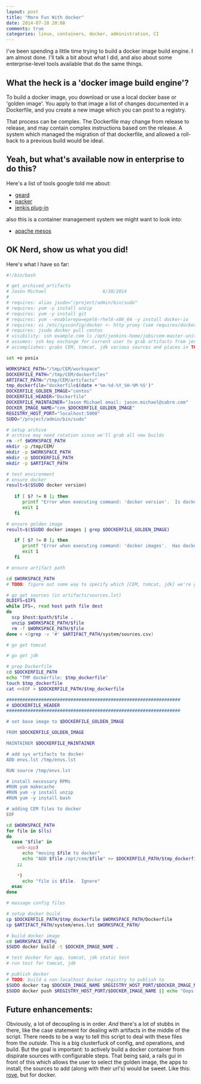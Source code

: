 ```yaml
---
layout: post
title: "More Fun With docker"
date: 2014-07-10 20:08
comments: true
categories: linux, containers, docker, administration, CI 
---
```

I've been spending a little time trying to build a docker image build engine.  I am almost done.  I'll talk a bit about what I did, and also about some enterprise-level tools available that do the same things.
<!-- more -->
## What the heck is a 'docker image build engine'?
To build a docker image, you download or use a local docker base or 'golden image'.  You apply to that image a list of changes documented in a Dockerfile, and you create a new image which you can post to a registry.

That process can be complex.  The Dockerfile may change from release to release, and may contain complex instructions based om the release.  A system which managed the migration of that dockerfile, and allowed a roll-back to a previous build would be ideal.

## Yeah, but what's available now in enterprise to do this?
Here's a list of tools google told me about:
 
  * [geard](http://openshift.github.io/geard/index.html)
  * [packer](http://www.packer.io/docs/builders/docker.html)
  * [jenkis plug-in](https://wiki.jenkins-ci.org/display/JENKINS/Docker+Plugin)

also this is a container management system we might want to look into:

  * [apache mesos](http://mesos.apache.org/)

## OK Nerd, show us what you did!
Here's what I have so far:

```bash
#!/bin/bash

# get_archived_artifacts
# Jason Michael                     6/30/2014
#
# requires: alias jsudo="/project/admin/bin/sudo"
# requires: yum -y install unzip
# requires: yum -y install git
# requires: yum --enablerepo=epel6-rhel6-x86_64 -y install docker-io
# requires: vi /etc/sysconfig/docker <- http proxy (see requires/docker)
# requires: jsudo docker pull centos
# visibility: ssh example.com ls /opt/jenkins-home/jobs/cem-master-unit-tests/builds/lastSuccessfulBuild/archive/cem-web-app/distribution/target/
# assumes: ssh key exchange for current user to grab artifacts from jenkins server
# accomplishes: grabs CEM, tomcat, jdk various sources and places in TODO: /somewhere/

set +o posix 

WORKSPACE_PATH="/tmp/CEM/workspace"
DOCKERFILE_PATH="/tmp/CEM/dockerfiles"
ARTIFACT_PATH="/tmp/CEM/artifacts"
tmp_dockerfile="dockerfile$(date +'%m-%d-%Y_%H-%M-%S')"
DOCKERFILE_GOLDEN_IMAGE="centos"
DOCKERFILE_HEADER="Dockerfile"
DOCKERFILE_MAINTAINER="Jason Michael email: jason.michael@sabre.com"
DOCKER_IMAGE_NAME="cem_$DOCKERFILE_GOLDEN_IMAGE"
REGISTRY_HOST_PORT="localhost:5000"
SUDO="/project/admin/bin/sudo"

# setup archive
# archive may need rotation since we'll grab all new builds
rm -rf $WORKSPACE_PATH
mkdir -p /tmp/CEM/
mkdir -p $WORKSPACE_PATH
mkdir -p $DOCKERFILE_PATH
mkdir -p $ARTIFACT_PATH

# test environment
# ensure docker
result=$($SUDO docker version)
 
   if [ $? != 0 ]; then
      printf "Error when executing command: 'docker version'.  Is docker-io installed?"
      exit 1
   fi

# ensure golden image
result=$($SUDO docker images | grep $DOCKERFILE_GOLDEN_IMAGE)

   if [ $? != 0 ]; then
      printf "Error when executing command: 'docker images'.  Has docker golden image been pulled?"
      exit 1
   fi

# ensure artifact path

cd $WORKSPACE_PATH
# TODO: figure out some way to specify which [CEM, tomcat, jdk] we're getting

# go get sources (in artifacts/sources.lst)
OLDIFS=$IFS
while IFS=, read host path file dest
do
  scp $host:$path/$file .
  unzip $WORKSPACE_PATH/$file
  rm -f $WORKSPACE_PATH/$file
done < <(grep -v '#' $ARTIFACT_PATH/system/sources.csv)

# go get tomcat

# go get jdk

# prep Dockerfile
cd $DOCKERFILE_PATH
echo "TMP dockerfile: $tmp_dockerfile"
touch $tmp_dockerfile
cat <<EOF > $DOCKERFILE_PATH/$tmp_dockerfile

#################################################################
# $DOCKERFILE_HEADER 
#################################################################

# set base image to $DOCKERFILE_GOLDEN_IMAGE

FROM $DOCKERFILE_GOLDEN_IMAGE

MAINTAINER $DOCKERFILE_MAINTAINER

# add sys artifacts to docker
ADD envs.lst /tmp/envs.lst

RUN source /tmp/envs.lst

# install necessary RPMs
#RUN yum makecache
#RUN yum -y install unzip
#RUN yum -y install bash

# adding CEM files to docker
EOF

cd $WORKSPACE_PATH
for file in $(ls)
do
  case "$file" in
    web-app)
      echo "moving $file to docker"
      echo "ADD $file /opt/cem/$file" >> $DOCKERFILE_PATH/$tmp_dockerfile
    ;;
            
    *)
      echo "file is $file.  Ignore"
  esac
done  

# massage config files 

# setup docker build
cp $DOCKERFILE_PATH/$tmp_dockerfile $WORKSPACE_PATH/Dockerfile
cp $ARTIFACT_PATH/system/envs.lst $WORKSPACE_PATH/

# build docker image
cd $WORKSPACE_PATH;
$SUDO docker build -t $DOCKER_IMAGE_NAME .

# test docker for app, tomcat, jdk static test
# run test for tomcat, jdk

# publish docker
# TODO: build a non-localhost docker registry to publish to
$SUDO docker tag $DOCKER_IMAGE_NAME $REGISTRY_HOST_PORT/$DOCKER_IMAGE_NAME 
$SUDO docker push $REGISTRY_HOST_PORT/$DOCKER_IMAGE_NAME || echo "Oops!  Unable to push to $REGISTRY_HOST_PORT.  Try docker push $REGISTRY_HOST_PORT/$DOCKER_IMAGE_NAME later"
```

## Future enhancements:
Obviously, a lot of decoupling is in order.  *And* there's a lot of stubbs in there, like the case statement for dealing with artifacts in the middle of the script.  There needs to be a way to tell this script to deal with these files from the _outside_. This is a big clusterfuck of config, and operations, and build.  But the goal is important: to actively build a docker container from dispirate sources with configurable steps.  That being said, a rails gui in front of this which allows the user to select the golden image, the apps to install, the sources to add (along with their url's) would be sweet.  Like this: [rove](http://rove.io/?pattern=rails), but for docker.

<!-- 
see https://github.com/Shopify/liquid/wiki/Liquid-for-Designers for stuff
# H1
## H2
[I'm an inline-style link](https://www.google.com)
![alt text](https://github.com/adam-p/markdown-here/raw/master/src/common/images/icon48.png 'Logo Title Text 1')
```javascript
var s = 'JavaScript syntax highlighting';
alert(s);
```
| Tables        | Are           | Cool  |
| ------------- |:-------------:| -----:|
| col 3 is      | right-aligned | $1600 |
-->
